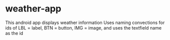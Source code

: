 # weather-app
This android app displays weather information
Uses naming convections for ids of LBL = label, BTN = button, IMG = image, and uses the textfield name as the id
